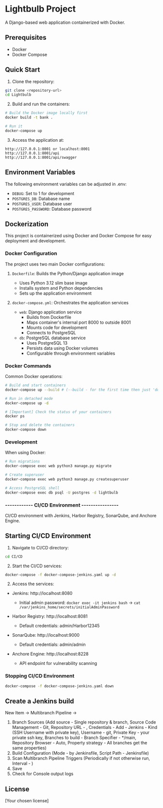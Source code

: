 # Lightbulb Project

A Django-based web application containerized with Docker.

## Prerequisites

- Docker
- Docker Compose

## Quick Start

1. Clone the repository:
```bash
git clone <repository-url>
cd Lightbulb
```

2. Build and run the containers:
```bash
# Build the Docker image locally first
docker build -t bank .

# Run it
docker-compose up
```

3. Access the application at:
```
http://127.0.0.1:8001 or localhost:8001
http://127.0.0.1:8001/api
http://127.0.0.1:8001/api/swagger
```

## Environment Variables

The following environment variables can be adjusted in .env:

- `DEBUG`: Set to 1 for development
- `POSTGRES_DB`: Database name
- `POSTGRES_USER`: Database user
- `POSTGRES_PASSWORD`: Database password

## Dockerization

This project is containerized using Docker and Docker Compose for easy deployment and development.

### Docker Configuration

The project uses two main Docker configurations:

1. `Dockerfile`: Builds the Python/Django application image
   - Uses Python 3.12 slim base image
   - Installs system and Python dependencies
   - Sets up the application environment

2. `docker-compose.yml`: Orchestrates the application services
   - `web`: Django application service
     - Builds from Dockerfile
     - Maps container's internal port 8000 to outside 8001
     - Mounts code for development
     - Connects to PostgreSQL
   - `db`: PostgreSQL database service
     - Uses PostgreSQL 13
     - Persists data using Docker volumes
     - Configurable through environment variables

### Docker Commands

Common Docker operations:

```bash
# Build and start containers 
docker-compose up --build # (--build - for the first time then just 'docker-compose up' for the consecutive runs)

# Run in detached mode
docker-compose up -d

# [Important] Check the status of your containers
docker ps

# Stop and delete the containers
docker-compose down
```

### Development

When using Docker:
```bash
# Run migrations
docker-compose exec web python3 manage.py migrate

# Create superuser
docker-compose exec web python3 manage.py createsuperuser

# Access PostgreSQL shell
docker-compose exec db psql -U postgres -d lightbulb
```





###   ------------       CI/CD Environment      ----------------   ###

CI/CD environment with Jenkins, Harbor Registry, SonarQube, and Anchore Engine.

## Starting CI/CD Environment

1. Navigate to CI/CD directory:
```bash
cd CI/CD
```

2. Start the CI/CD services:
```bash
docker-compose -f docker-compose-jenkins.yaml up -d
```

2. Access the services:
- Jenkins: http://localhost:8080
  - Initial admin password: `docker exec -it jenkins bash` -> `cat /var/jenkins_home/secrets/initialAdminPassword`

- Harbor Registry: http://localhost:8081
  - Default credentials: admin/Harbor12345

- SonarQube: http://localhost:9000
  - Default credentials: admin/admin

- Anchore Engine: http://localhost:8228
  - API endpoint for vulnerability scanning

### Stopping CI/CD Environment

```bash
docker-compose -f docker-compose-jenkins.yaml down
```



## Create a Jenkins build
  New Item -> Multibranch Pipeline ->
  1) Branch Sources (Add source - Single repository & branch, Source Code Management - Git, Repository URL - <github url>, Credentials - Add - Jenkins - Kind (SSH Username with private key), Username - git, Private Key - your private ssh key, Branches to build - Branch Specifier - */main, Repository Browser - Auto, Property strategy - All branches get the same properties)
  2) Build Configuration (Mode - by Jenkinsfile, Script Path - Jenkinsfile)
  3) Scan Multibranch Pipeline Triggers (Periodically if not otherwise run, Interval - <your value>)
  4) Save
  5) Check for Console output logs

## License

[Your chosen license]
